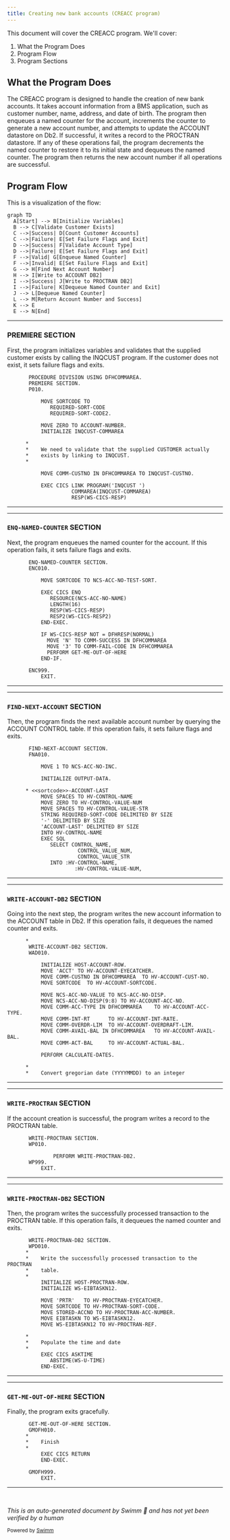 ```yaml
---
title: Creating new bank accounts (CREACC program)
---
```

This document will cover the CREACC program. We'll cover:

1. What the Program Does
2. Program Flow
3. Program Sections

## What the Program Does

The CREACC program is designed to handle the creation of new bank accounts. It takes account information from a BMS application, such as customer number, name, address, and date of birth. The program then enqueues a named counter for the account, increments the counter to generate a new account number, and attempts to update the ACCOUNT datastore on Db2. If successful, it writes a record to the PROCTRAN datastore. If any of these operations fail, the program decrements the named counter to restore it to its initial state and dequeues the named counter. The program then returns the new account number if all operations are successful.

## Program Flow

This is a visualization of the flow:

```mermaid
graph TD
  A[Start] --> B[Initialize Variables]
  B --> C[Validate Customer Exists]
  C -->|Success| D[Count Customer Accounts]
  C -->|Failure| E[Set Failure Flags and Exit]
  D -->|Success| F[Validate Account Type]
  D -->|Failure| E[Set Failure Flags and Exit]
  F -->|Valid| G[Enqueue Named Counter]
  F -->|Invalid| E[Set Failure Flags and Exit]
  G --> H[Find Next Account Number]
  H --> I[Write to ACCOUNT DB2]
  I -->|Success| J[Write to PROCTRAN DB2]
  I -->|Failure| K[Dequeue Named Counter and Exit]
  J --> L[Dequeue Named Counter]
  L --> M[Return Account Number and Success]
  K --> E
  E --> N[End]
```

<SwmSnippet path="/src/base/cobol_src/CREACC.cbl" line="286">

---

### PREMIERE SECTION

First, the program initializes variables and validates that the supplied customer exists by calling the INQCUST program. If the customer does not exist, it sets failure flags and exits.

```cobol
       PROCEDURE DIVISION USING DFHCOMMAREA.
       PREMIERE SECTION.
       P010.

           MOVE SORTCODE TO
              REQUIRED-SORT-CODE
              REQUIRED-SORT-CODE2.

           MOVE ZERO TO ACCOUNT-NUMBER.
           INITIALIZE INQCUST-COMMAREA

      *
      *    We need to validate that the supplied CUSTOMER actually
      *    exists by linking to INQCUST.
      *

           MOVE COMM-CUSTNO IN DFHCOMMAREA TO INQCUST-CUSTNO.

           EXEC CICS LINK PROGRAM('INQCUST ')
                     COMMAREA(INQCUST-COMMAREA)
                     RESP(WS-CICS-RESP)
```

---

</SwmSnippet>

<SwmSnippet path="/src/base/cobol_src/CREACC.cbl" line="385">

---

### <SwmToken path="src/base/cobol_src/CREACC.cbl" pos="385:1:5" line-data="       ENQ-NAMED-COUNTER SECTION.">`ENQ-NAMED-COUNTER`</SwmToken> SECTION

Next, the program enqueues the named counter for the account. If this operation fails, it sets failure flags and exits.

```cobol
       ENQ-NAMED-COUNTER SECTION.
       ENC010.

           MOVE SORTCODE TO NCS-ACC-NO-TEST-SORT.

           EXEC CICS ENQ
              RESOURCE(NCS-ACC-NO-NAME)
              LENGTH(16)
              RESP(WS-CICS-RESP)
              RESP2(WS-CICS-RESP2)
           END-EXEC.

           IF WS-CICS-RESP NOT = DFHRESP(NORMAL)
             MOVE 'N' TO COMM-SUCCESS IN DFHCOMMAREA
             MOVE '3' TO COMM-FAIL-CODE IN DFHCOMMAREA
             PERFORM GET-ME-OUT-OF-HERE
           END-IF.

       ENC999.
           EXIT.
```

---

</SwmSnippet>

<SwmSnippet path="/src/base/cobol_src/CREACC.cbl" line="429">

---

### <SwmToken path="src/base/cobol_src/CREACC.cbl" pos="429:1:5" line-data="       FIND-NEXT-ACCOUNT SECTION.">`FIND-NEXT-ACCOUNT`</SwmToken> SECTION

Then, the program finds the next available account number by querying the ACCOUNT CONTROL table. If this operation fails, it sets failure flags and exits.

```cobol
       FIND-NEXT-ACCOUNT SECTION.
       FNA010.

           MOVE 1 TO NCS-ACC-NO-INC.

           INITIALIZE OUTPUT-DATA.

      * <<sortcode>>-ACCOUNT-LAST
           MOVE SPACES TO HV-CONTROL-NAME
           MOVE ZERO TO HV-CONTROL-VALUE-NUM
           MOVE SPACES TO HV-CONTROL-VALUE-STR
           STRING REQUIRED-SORT-CODE DELIMITED BY SIZE
           '-' DELIMITED BY SIZE
           'ACCOUNT-LAST' DELIMITED BY SIZE
           INTO HV-CONTROL-NAME
           EXEC SQL
              SELECT CONTROL_NAME,
                       CONTROL_VALUE_NUM,
                       CONTROL_VALUE_STR
              INTO :HV-CONTROL-NAME,
                      :HV-CONTROL-VALUE-NUM,
```

---

</SwmSnippet>

<SwmSnippet path="/src/base/cobol_src/CREACC.cbl" line="773">

---

### <SwmToken path="src/base/cobol_src/CREACC.cbl" pos="774:1:5" line-data="       WRITE-ACCOUNT-DB2 SECTION.">`WRITE-ACCOUNT-DB2`</SwmToken> SECTION

Going into the next step, the program writes the new account information to the ACCOUNT table in Db2. If this operation fails, it dequeues the named counter and exits.

```cobol
      *
       WRITE-ACCOUNT-DB2 SECTION.
       WAD010.

           INITIALIZE HOST-ACCOUNT-ROW.
           MOVE 'ACCT' TO HV-ACCOUNT-EYECATCHER.
           MOVE COMM-CUSTNO IN DFHCOMMAREA  TO HV-ACCOUNT-CUST-NO.
           MOVE SORTCODE  TO HV-ACCOUNT-SORTCODE.

           MOVE NCS-ACC-NO-VALUE TO NCS-ACC-NO-DISP.
           MOVE NCS-ACC-NO-DISP(9:8) TO HV-ACCOUNT-ACC-NO.
           MOVE COMM-ACC-TYPE IN DFHCOMMAREA    TO HV-ACCOUNT-ACC-TYPE.
           MOVE COMM-INT-RT      TO HV-ACCOUNT-INT-RATE.
           MOVE COMM-OVERDR-LIM  TO HV-ACCOUNT-OVERDRAFT-LIM.
           MOVE COMM-AVAIL-BAL IN DFHCOMMAREA   TO HV-ACCOUNT-AVAIL-BAL.
           MOVE COMM-ACT-BAL     TO HV-ACCOUNT-ACTUAL-BAL.

           PERFORM CALCULATE-DATES.

      *
      *    Convert gregorian date (YYYYMMDD) to an integer
```

---

</SwmSnippet>

<SwmSnippet path="/src/base/cobol_src/CREACC.cbl" line="920">

---

### <SwmToken path="src/base/cobol_src/CREACC.cbl" pos="920:1:3" line-data="       WRITE-PROCTRAN SECTION.">`WRITE-PROCTRAN`</SwmToken> SECTION

If the account creation is successful, the program writes a record to the PROCTRAN table.

```cobol
       WRITE-PROCTRAN SECTION.
       WP010.

               PERFORM WRITE-PROCTRAN-DB2.
       WP999.
           EXIT.
```

---

</SwmSnippet>

<SwmSnippet path="/src/base/cobol_src/CREACC.cbl" line="928">

---

### <SwmToken path="src/base/cobol_src/CREACC.cbl" pos="928:1:5" line-data="       WRITE-PROCTRAN-DB2 SECTION.">`WRITE-PROCTRAN-DB2`</SwmToken> SECTION

Then, the program writes the successfully processed transaction to the PROCTRAN table. If this operation fails, it dequeues the named counter and exits.

```cobol
       WRITE-PROCTRAN-DB2 SECTION.
       WPD010.
      *
      *    Write the successfully processed transaction to the PROCTRAN
      *    table.
      *
           INITIALIZE HOST-PROCTRAN-ROW.
           INITIALIZE WS-EIBTASKN12.

           MOVE 'PRTR'   TO HV-PROCTRAN-EYECATCHER.
           MOVE SORTCODE TO HV-PROCTRAN-SORT-CODE.
           MOVE STORED-ACCNO TO HV-PROCTRAN-ACC-NUMBER.
           MOVE EIBTASKN TO WS-EIBTASKN12.
           MOVE WS-EIBTASKN12 TO HV-PROCTRAN-REF.

      *
      *    Populate the time and date
      *
           EXEC CICS ASKTIME
              ABSTIME(WS-U-TIME)
           END-EXEC.
```

---

</SwmSnippet>

<SwmSnippet path="/src/base/cobol_src/CREACC.cbl" line="1068">

---

### <SwmToken path="src/base/cobol_src/CREACC.cbl" pos="1068:1:9" line-data="       GET-ME-OUT-OF-HERE SECTION.">`GET-ME-OUT-OF-HERE`</SwmToken> SECTION

Finally, the program exits gracefully.

```cobol
       GET-ME-OUT-OF-HERE SECTION.
       GMOFH010.
      *
      *    Finish
      *
           EXEC CICS RETURN
           END-EXEC.

       GMOFH999.
           EXIT.
```

---

</SwmSnippet>

&nbsp;

*This is an auto-generated document by Swimm 🌊 and has not yet been verified by a human*

<SwmMeta version="3.0.0" repo-id="Z2l0aHViJTNBJTNBY2ljcy1iYW5raW5nLXNhbXBsZS1hcHBsaWNhdGlvbi1jYnNhLUlCTS1EZW1vLUdQVCUzQSUzQVN3aW1tLURlbW8=" repo-name="cics-banking-sample-application-cbsa-IBM-Demo-GPT"><sup>Powered by [Swimm](/)</sup></SwmMeta>
